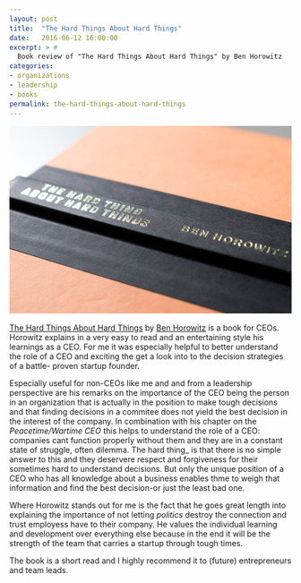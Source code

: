 ```yaml
---
layout: post
title:  "The Hard Things About Hard Things"
date:   2016-06-12 16:00:00
excerpt: > # 
  Book review of "The Hard Things About Hard Things" by Ben Horowitz
categories:
- organizations
- leadership
- books
permalink: the-hard-things-about-hard-things
---
```


![The Hard Things About Hard Things](/uploads/2016/hard-things.jpg)

[The Hard Things About Hard Things][1] by [Ben Horowitz][2] is a book for CEOs. 
Horowitz explains in a very easy to read and an entertaining style his learnings
as a CEO. For me it was especially helpful to better understand the role of a
CEO and exciting the get a look into to the decision strategies of a battle-
proven startup founder.

Especially useful for non-CEOs like me and and from a leadership perspective 
are his remarks on the importance of the CEO being the person in an 
organization that is actually in the position to make tough decisions and that 
finding decisions in a commitee does not yield the best decision in the interest 
of the company. In combination with his chapter on the _Peacetime/Wartime CEO_ 
this helps to understand the role of a CEO: companies cant function properly 
without them and they are in a constant state of struggle, often dilemma. The 
hard thing_ is that there is no simple answer to this and they deservere respect 
and forgiveness for their sometimes hard to understand decisions. But only the 
unique position of a CEO who has all knowledge about a business enables thme to 
weigh that information and find the best decision-or just the least bad one. 

Where Horowitz stands out for me is the fact that he goes great length into 
explaining the importance of not letting _politics_ destroy the connection and 
trust employess have to their company. He values the individual learning and 
development over everything else because in the end it will be the strength
of the team that carries a startup through tough times.

The book is a short read and I highly recommend it to (future) entrepreneurs and 
team leads.

[1]: http://amzn.to/1S1ehnh
[2]: https://twitter.com/bhorowitz
